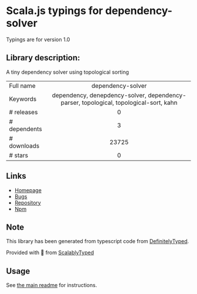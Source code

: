 
# Scala.js typings for dependency-solver

Typings are for version 1.0

## Library description:
A tiny dependency solver using topological sorting

|                    |                 |
| ------------------ | :-------------: |
| Full name          | dependency-solver |
| Keywords           | dependency, denepdency-solver, dependency-parser, topological, topological-sort, kahn |
| # releases         | 0 |
| # dependents       | 3 |
| # downloads        | 23725 |
| # stars            | 0 |

## Links
- [Homepage](https://github.com/haavistu/dependency-solver#readme)
- [Bugs](https://github.com/haavistu/dependency-solver/issues)
- [Repository](https://github.com/haavistu/dependency-solver)
- [Npm](https://www.npmjs.com/package/dependency-solver)
    


## Note
This library has been generated from typescript code from [DefinitelyTyped](https://definitelytyped.org).

Provided with :purple_heart: from [ScalablyTyped](https://github.com/oyvindberg/ScalablyTyped)

## Usage
See [the main readme](../../readme.md) for instructions.


